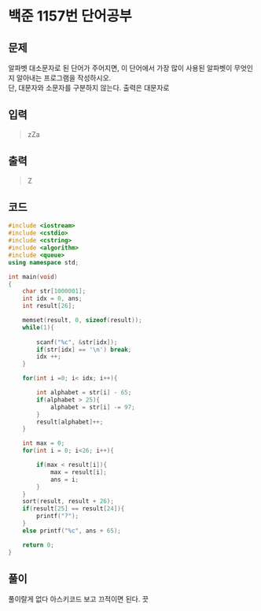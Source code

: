 # 백준 1157번 단어공부

## 문제
알파벳 대소문자로 된 단어가 주어지면, 이 단어에서 가장 많이 사용된 알파벳이 무엇인지 알아내는 프로그램을 작성하시오. </br>
단, 대문자와 소문자를 구분하지 않는다. 출력은 대문자로</br>

## 입력
> zZa</br> 

## 출력
> Z</br>

## 코드
```c++
#include <iostream>
#include <cstdio>
#include <cstring>
#include <algorithm> 
#include <queue>
using namespace std;

int main(void)
{
    char str[1000001];
    int idx = 0, ans;
    int result[26];

    memset(result, 0, sizeof(result));
    while(1){
        
        scanf("%c", &str[idx]);
        if(str[idx] == '\n') break; 
        idx ++;
    }

    for(int i =0; i< idx; i++){

        int alphabet = str[i] - 65;
        if(alphabet > 25){
            alphabet = str[i] -= 97;
        }
        result[alphabet]++;
    }

    int max = 0; 
    for(int i = 0; i<26; i++){

        if(max < result[i]){
            max = result[i];
            ans = i;
        }
    }
    sort(result, result + 26);
    if(result[25] == result[24]){
        printf("?");
    }
    else printf("%c", ans + 65);

    return 0;
}
```
## 풀이
풀이랄게 없다 아스키코드 보고 끄적이면 된다. 끗
